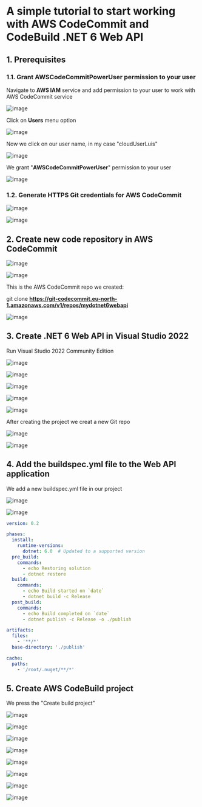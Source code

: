 # A simple tutorial to start working with AWS CodeCommit and CodeBuild .NET 6 Web API

## 1. Prerequisites

### 1.1. Grant AWSCodeCommitPowerUser permission to your user

Navigate to **AWS IAM** service and add permission to your user to work with AWS CodeCommit service

![image](https://github.com/luiscoco/AWS_CodeCommit_CodeBuild_dotNET6_Web_API/assets/32194879/a3750070-f17f-44b1-8794-67471c72c3a3)

Click on **Users** menu option

![image](https://github.com/luiscoco/AWS_CodeCommit_CodeBuild_dotNET6_Web_API/assets/32194879/acc165a5-1ae9-4de7-9b30-85717b867a0c)

Now we click on our user name, in my case "cloudUserLuis"

![image](https://github.com/luiscoco/AWS_CodeCommit_CodeBuild_dotNET6_Web_API/assets/32194879/7fa3f0f4-d0e8-4ed1-8778-68349228369b)

We grant "**AWSCodeCommitPowerUser**" permission to your user

![image](https://github.com/luiscoco/AWS_CodeCommit_CodeBuild_dotNET6_Web_API/assets/32194879/41379fb2-b5e0-4ef9-9528-4f9ec7f4972e)

### 1.2. Generate HTTPS Git credentials for AWS CodeCommit

![image](https://github.com/luiscoco/AWS_CodeCommit_CodeBuild_dotNET6_Web_API/assets/32194879/0178e8f6-03a6-4f07-bc6b-3b66ca8fee76)

![image](https://github.com/luiscoco/AWS_CodeCommit_CodeBuild_dotNET6_Web_API/assets/32194879/5506be6e-754b-48bc-af36-3f09a538dfbd)

## 2. Create new code repository in AWS CodeCommit

![image](https://github.com/luiscoco/AWS_CodeCommit_CodeBuild_dotNET6_Web_API/assets/32194879/08abbad0-39b7-4b53-beb5-b923d1460e4f)

![image](https://github.com/luiscoco/AWS_CodeCommit_CodeBuild_dotNET6_Web_API/assets/32194879/2058e177-42a5-4e51-b9c9-5dbda61f817e)

This is the AWS CodeCommit repo we created:

git clone **https://git-codecommit.eu-north-1.amazonaws.com/v1/repos/mydotnet6webapi**

![image](https://github.com/luiscoco/AWS_CodeCommit_CodeBuild_dotNET6_Web_API/assets/32194879/4d418df6-0aa5-460a-b663-003b2ba22a43)

## 3. Create .NET 6 Web API in Visual Studio 2022

Run Visual Studio 2022 Community Edition 

![image](https://github.com/luiscoco/AWS_CodeCommit_CodeBuild_dotNET6_Web_API/assets/32194879/4a3bf546-7af5-4fbd-b396-44717f640762)

![image](https://github.com/luiscoco/AWS_CodeCommit_CodeBuild_dotNET6_Web_API/assets/32194879/f433447b-f789-467a-9364-271570604284)

![image](https://github.com/luiscoco/AWS_CodeCommit_CodeBuild_dotNET6_Web_API/assets/32194879/9c5a22d4-1cab-4dba-9ede-57c2fb701f3e)

![image](https://github.com/luiscoco/AWS_CodeCommit_CodeBuild_dotNET6_Web_API/assets/32194879/898ffe2a-14d8-469d-b610-25028910e60d)

![image](https://github.com/luiscoco/AWS_CodeCommit_CodeBuild_dotNET6_Web_API/assets/32194879/64dccce6-665c-4956-b88d-bf0bb8177593)

After creating the project we creat a new Git repo

![image](https://github.com/luiscoco/AWS_CodeCommit_CodeBuild_dotNET6_Web_API/assets/32194879/3d051a09-81b9-402e-8ffd-946d6cf0fca3)

![image](https://github.com/luiscoco/AWS_CodeCommit_CodeBuild_dotNET6_Web_API/assets/32194879/8efdc506-0f5a-44dd-a2ee-9d1a7fb38b9d)

## 4. Add the buildspec.yml file to the Web API application

We add a new buildspec.yml file in our project

![image](https://github.com/luiscoco/AWS_CodeCommit_CodeBuild_dotNET6_Web_API/assets/32194879/f7a2fdc2-6f4f-4b83-9ad2-4595421e0125)

![image](https://github.com/luiscoco/AWS_CodeCommit_CodeBuild_dotNET6_Web_API/assets/32194879/d7b46e40-dcaa-407b-a829-d6dfbeaadee8)

```yaml
version: 0.2

phases:
  install:
    runtime-versions:
      dotnet: 6.0  # Updated to a supported version
  pre_build:
    commands:
      - echo Restoring solution
      - dotnet restore
  build:
    commands:
      - echo Build started on `date`
      - dotnet build -c Release
  post_build:
    commands:
      - echo Build completed on `date`
      - dotnet publish -c Release -o ./publish

artifacts:
  files:
    - '**/*'
  base-directory: './publish'

cache:
  paths:
    - '/root/.nuget/**/*'
```

## 5. Create AWS CodeBuild project

We press the "Create build project"

![image](https://github.com/luiscoco/AWS_CodeCommit_CodeBuild_dotNET6_Web_API/assets/32194879/d7ae95de-bca9-44ee-8e8f-5d918057cb0f)

![image](https://github.com/luiscoco/AWS_CodeCommit_CodeBuild_dotNET6_Web_API/assets/32194879/b3938274-4ae6-4c17-890e-636d7b98ab19)

![image](https://github.com/luiscoco/AWS_CodeCommit_CodeBuild_dotNET6_Web_API/assets/32194879/2b713a5d-f778-4a74-a2f2-d55f83a9458f)

![image](https://github.com/luiscoco/AWS_CodeCommit_CodeBuild_dotNET6_Web_API/assets/32194879/d93ac00d-6835-4f06-bdc5-6f99807f7f57)

![image](https://github.com/luiscoco/AWS_CodeCommit_CodeBuild_dotNET6_Web_API/assets/32194879/cc71932e-a2ec-41cf-9e2a-1e9cc3efbc4d)

![image](https://github.com/luiscoco/AWS_CodeCommit_CodeBuild_dotNET6_Web_API/assets/32194879/728b8d2b-71b9-40f4-be92-95fb1972200b)

![image](https://github.com/luiscoco/AWS_CodeCommit_CodeBuild_dotNET6_Web_API/assets/32194879/42734826-4b3b-460a-b337-d38942c59eb6)

![image](https://github.com/luiscoco/AWS_CodeCommit_CodeBuild_dotNET6_Web_API/assets/32194879/6bf04079-8fba-45e5-82c6-2ca0e55824be)



